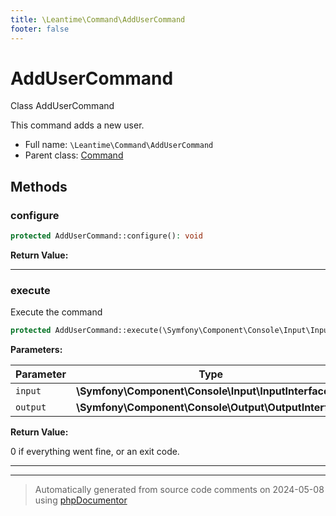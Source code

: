 ```yaml
---
title: \Leantime\Command\AddUserCommand
footer: false
---
```


# AddUserCommand

Class AddUserCommand

This command adds a new user.

* Full name: `\Leantime\Command\AddUserCommand`
* Parent class: [Command](../../../classes.md)



## Methods

### configure



```php
protected AddUserCommand::configure(): void
```









**Return Value:**





---
### execute

Execute the command

```php
protected AddUserCommand::execute(\Symfony\Component\Console\Input\InputInterface $input, \Symfony\Component\Console\Output\OutputInterface $output): int
```








**Parameters:**

| Parameter | Type | Description |
|-----------|------|-------------|
| `input` | **\Symfony\Component\Console\Input\InputInterface** |  |
| `output` | **\Symfony\Component\Console\Output\OutputInterface** |  |


**Return Value:**

0 if everything went fine, or an exit code.



---


---
> Automatically generated from source code comments on 2024-05-08 using [phpDocumentor](http://www.phpdoc.org/)
